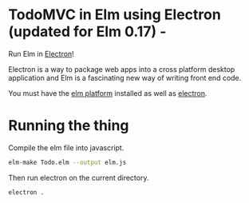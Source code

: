 # TodoMVC in Elm using Electron (updated for Elm 0.17) - 

Run Elm in [Electron](http://electron.atom.io/)!

Electron is a way to package web apps into a cross platform desktop application and Elm is a fascinating new way of writing front end code.  

You must have the [elm platform](http://elm-lang.org/install) installed as well as [electron](http://electron.atom.io/).

# Running the thing
Compile the elm file into javascript. 
```bash
elm-make Todo.elm --output elm.js
```

Then run electron on the current directory.
```bash
electron .
```


